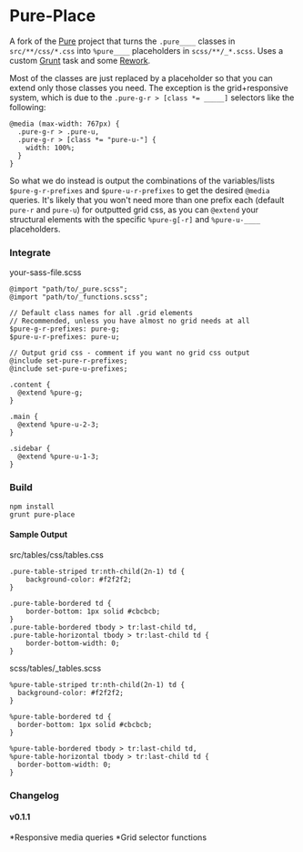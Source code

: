 Pure-Place
====

A fork of the [Pure](http://purecss.io/) project that turns the `.pure____` classes in `src/**/css/*.css` into
`%pure____` placeholders in `scss/**/_*.scss`. Uses a custom [Grunt](http://gruntjs.com/)
task and some [Rework](https://github.com/visionmedia/rework).

Most of the classes are just replaced by a placeholder so that you can extend only those 
classes you need. The exception is the grid+responsive system, which is due to the
`.pure-g-r > [class *= _____]` selectors like the following:

    @media (max-width: 767px) {
      .pure-g-r > .pure-u,
      .pure-g-r > [class *= "pure-u-"] {
        width: 100%;
      }
    }

So what we do instead is output the combinations of the variables/lists `$pure-g-r-prefixes`
and `$pure-u-r-prefixes` to get the desired `@media` queries. It's likely that you won't need 
more than one prefix each (default `pure-r` and `pure-u`) for outputted grid css, as you can
`@extend` your structural elements with the specific `%pure-g[-r]` and `%pure-u-____` placeholders.

### Integrate

your-sass-file.scss

    @import "path/to/_pure.scss";
    @import "path/to/_functions.scss";

    // Default class names for all .grid elements
    // Recommended, unless you have almost no grid needs at all
    $pure-g-r-prefixes: pure-g;
    $pure-u-r-prefixes: pure-u;
    
    // Output grid css - comment if you want no grid css output
    @include set-pure-r-prefixes;
    @include set-pure-u-prefixes;

    .content {
      @extend %pure-g;
    }
    
    .main {
      @extend %pure-u-2-3;
    }
    
    .sidebar {
      @extend %pure-u-1-3;
    }


### Build

    npm install
    grunt pure-place
    

#### Sample Output  

src/tables/css/tables.css   

    .pure-table-striped tr:nth-child(2n-1) td {
        background-color: #f2f2f2;
    }
    
    .pure-table-bordered td {
        border-bottom: 1px solid #cbcbcb;
    }
    .pure-table-bordered tbody > tr:last-child td,
    .pure-table-horizontal tbody > tr:last-child td {
        border-bottom-width: 0;
    }


scss/tables/_tables.scss  

    %pure-table-striped tr:nth-child(2n-1) td {
      background-color: #f2f2f2;
    }
    
    %pure-table-bordered td {
      border-bottom: 1px solid #cbcbcb;
    }
    
    %pure-table-bordered tbody > tr:last-child td,
    %pure-table-horizontal tbody > tr:last-child td {
      border-bottom-width: 0;
    }

### Changelog

#### v0.1.1
*Responsive media queries
*Grid selector functions



    
